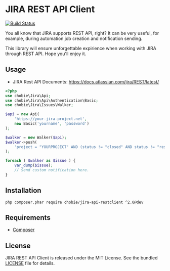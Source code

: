# JIRA REST API Client

[![Build Status](https://secure.travis-ci.org/chobie/jira-api-restclient.png)](http://travis-ci.org/chobie/jira-api-restclient)

You all know that JIRA supports REST API, right? It can be very useful, for example, during automation job creation and notification sending.

This library will ensure unforgettable expirience when working with JIRA through REST API. Hope you'll enjoy it.

## Usage

* JIRA Rest API Documents: https://docs.atlassian.com/jira/REST/latest/

```php
<?php
use chobie\Jira\Api;
use chobie\Jira\Api\Authentication\Basic;
use chobie\Jira\Issues\Walker;

$api = new Api(
    'https://your-jira-project.net',
    new Basic('yourname', 'password')
);

$walker = new Walker($api);
$walker->push(
	'project = "YOURPROJECT" AND (status != "closed" AND status != "resolved") ORDER BY priority DESC'
);

foreach ( $walker as $issue ) {
    var_dump($issue);
    // Send custom notification here.
}
```

## Installation

```
php composer.phar require chobie/jira-api-restclient ^2.0@dev
```

## Requirements

* [Composer](https://getcomposer.org/download/)

## License

JIRA REST API Client is released under the MIT License. See the bundled [LICENSE](LICENSE) file for details.

